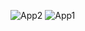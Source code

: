 ![App2](https://github.com/user-attachments/assets/a9d34a6a-fd96-47b9-9ff3-f2868456c51f)
![App1](https://github.com/user-attachments/assets/6a354b78-077b-4af5-807d-3e06d31891ee)
